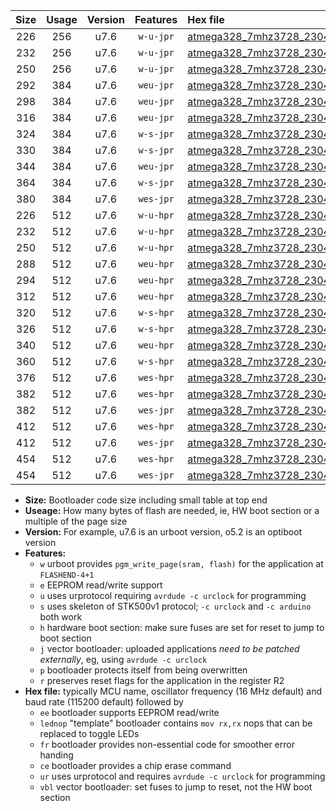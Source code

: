 |Size|Usage|Version|Features|Hex file|
|:-:|:-:|:-:|:-:|:--|
|226|256|u7.6|`w-u-jpr`|[atmega328_7mhz3728_230400bps_ur_vbl.hex](https://raw.githubusercontent.com/stefanrueger/urboot/main//atmega328_7mhz3728_230400bps_ur_vbl.hex)|
|232|256|u7.6|`w-u-jpr`|[atmega328_7mhz3728_230400bps_lednop_ur_vbl.hex](https://raw.githubusercontent.com/stefanrueger/urboot/main//atmega328_7mhz3728_230400bps_lednop_ur_vbl.hex)|
|250|256|u7.6|`w-u-jpr`|[atmega328_7mhz3728_230400bps_lednop_fr_ur_vbl.hex](https://raw.githubusercontent.com/stefanrueger/urboot/main//atmega328_7mhz3728_230400bps_lednop_fr_ur_vbl.hex)|
|292|384|u7.6|`weu-jpr`|[atmega328_7mhz3728_230400bps_ee_ur_vbl.hex](https://raw.githubusercontent.com/stefanrueger/urboot/main//atmega328_7mhz3728_230400bps_ee_ur_vbl.hex)|
|298|384|u7.6|`weu-jpr`|[atmega328_7mhz3728_230400bps_ee_lednop_ur_vbl.hex](https://raw.githubusercontent.com/stefanrueger/urboot/main//atmega328_7mhz3728_230400bps_ee_lednop_ur_vbl.hex)|
|316|384|u7.6|`weu-jpr`|[atmega328_7mhz3728_230400bps_ee_lednop_fr_ur_vbl.hex](https://raw.githubusercontent.com/stefanrueger/urboot/main//atmega328_7mhz3728_230400bps_ee_lednop_fr_ur_vbl.hex)|
|324|384|u7.6|`w-s-jpr`|[atmega328_7mhz3728_230400bps_vbl.hex](https://raw.githubusercontent.com/stefanrueger/urboot/main//atmega328_7mhz3728_230400bps_vbl.hex)|
|330|384|u7.6|`w-s-jpr`|[atmega328_7mhz3728_230400bps_lednop_vbl.hex](https://raw.githubusercontent.com/stefanrueger/urboot/main//atmega328_7mhz3728_230400bps_lednop_vbl.hex)|
|344|384|u7.6|`weu-jpr`|[atmega328_7mhz3728_230400bps_ee_lednop_fr_ce_ur_vbl.hex](https://raw.githubusercontent.com/stefanrueger/urboot/main//atmega328_7mhz3728_230400bps_ee_lednop_fr_ce_ur_vbl.hex)|
|364|384|u7.6|`w-s-jpr`|[atmega328_7mhz3728_230400bps_lednop_fr_vbl.hex](https://raw.githubusercontent.com/stefanrueger/urboot/main//atmega328_7mhz3728_230400bps_lednop_fr_vbl.hex)|
|380|384|u7.6|`wes-jpr`|[atmega328_7mhz3728_230400bps_ee_vbl.hex](https://raw.githubusercontent.com/stefanrueger/urboot/main//atmega328_7mhz3728_230400bps_ee_vbl.hex)|
|226|512|u7.6|`w-u-hpr`|[atmega328_7mhz3728_230400bps_ur.hex](https://raw.githubusercontent.com/stefanrueger/urboot/main//atmega328_7mhz3728_230400bps_ur.hex)|
|232|512|u7.6|`w-u-hpr`|[atmega328_7mhz3728_230400bps_lednop_ur.hex](https://raw.githubusercontent.com/stefanrueger/urboot/main//atmega328_7mhz3728_230400bps_lednop_ur.hex)|
|250|512|u7.6|`w-u-hpr`|[atmega328_7mhz3728_230400bps_lednop_fr_ur.hex](https://raw.githubusercontent.com/stefanrueger/urboot/main//atmega328_7mhz3728_230400bps_lednop_fr_ur.hex)|
|288|512|u7.6|`weu-hpr`|[atmega328_7mhz3728_230400bps_ee_ur.hex](https://raw.githubusercontent.com/stefanrueger/urboot/main//atmega328_7mhz3728_230400bps_ee_ur.hex)|
|294|512|u7.6|`weu-hpr`|[atmega328_7mhz3728_230400bps_ee_lednop_ur.hex](https://raw.githubusercontent.com/stefanrueger/urboot/main//atmega328_7mhz3728_230400bps_ee_lednop_ur.hex)|
|312|512|u7.6|`weu-hpr`|[atmega328_7mhz3728_230400bps_ee_lednop_fr_ur.hex](https://raw.githubusercontent.com/stefanrueger/urboot/main//atmega328_7mhz3728_230400bps_ee_lednop_fr_ur.hex)|
|320|512|u7.6|`w-s-hpr`|[atmega328_7mhz3728_230400bps.hex](https://raw.githubusercontent.com/stefanrueger/urboot/main//atmega328_7mhz3728_230400bps.hex)|
|326|512|u7.6|`w-s-hpr`|[atmega328_7mhz3728_230400bps_lednop.hex](https://raw.githubusercontent.com/stefanrueger/urboot/main//atmega328_7mhz3728_230400bps_lednop.hex)|
|340|512|u7.6|`weu-hpr`|[atmega328_7mhz3728_230400bps_ee_lednop_fr_ce_ur.hex](https://raw.githubusercontent.com/stefanrueger/urboot/main//atmega328_7mhz3728_230400bps_ee_lednop_fr_ce_ur.hex)|
|360|512|u7.6|`w-s-hpr`|[atmega328_7mhz3728_230400bps_lednop_fr.hex](https://raw.githubusercontent.com/stefanrueger/urboot/main//atmega328_7mhz3728_230400bps_lednop_fr.hex)|
|376|512|u7.6|`wes-hpr`|[atmega328_7mhz3728_230400bps_ee.hex](https://raw.githubusercontent.com/stefanrueger/urboot/main//atmega328_7mhz3728_230400bps_ee.hex)|
|382|512|u7.6|`wes-hpr`|[atmega328_7mhz3728_230400bps_ee_lednop.hex](https://raw.githubusercontent.com/stefanrueger/urboot/main//atmega328_7mhz3728_230400bps_ee_lednop.hex)|
|382|512|u7.6|`wes-jpr`|[atmega328_7mhz3728_230400bps_ee_lednop_vbl.hex](https://raw.githubusercontent.com/stefanrueger/urboot/main//atmega328_7mhz3728_230400bps_ee_lednop_vbl.hex)|
|412|512|u7.6|`wes-hpr`|[atmega328_7mhz3728_230400bps_ee_lednop_fr.hex](https://raw.githubusercontent.com/stefanrueger/urboot/main//atmega328_7mhz3728_230400bps_ee_lednop_fr.hex)|
|412|512|u7.6|`wes-jpr`|[atmega328_7mhz3728_230400bps_ee_lednop_fr_vbl.hex](https://raw.githubusercontent.com/stefanrueger/urboot/main//atmega328_7mhz3728_230400bps_ee_lednop_fr_vbl.hex)|
|454|512|u7.6|`wes-hpr`|[atmega328_7mhz3728_230400bps_ee_lednop_fr_ce.hex](https://raw.githubusercontent.com/stefanrueger/urboot/main//atmega328_7mhz3728_230400bps_ee_lednop_fr_ce.hex)|
|454|512|u7.6|`wes-jpr`|[atmega328_7mhz3728_230400bps_ee_lednop_fr_ce_vbl.hex](https://raw.githubusercontent.com/stefanrueger/urboot/main//atmega328_7mhz3728_230400bps_ee_lednop_fr_ce_vbl.hex)|

- **Size:** Bootloader code size including small table at top end
- **Useage:** How many bytes of flash are needed, ie, HW boot section or a multiple of the page size
- **Version:** For example, u7.6 is an urboot version, o5.2 is an optiboot version
- **Features:**
  + `w` urboot provides `pgm_write_page(sram, flash)` for the application at `FLASHEND-4+1`
  + `e` EEPROM read/write support
  + `u` uses urprotocol requiring `avrdude -c urclock` for programming
  + `s` uses skeleton of STK500v1 protocol; `-c urclock` and `-c arduino` both work
  + `h` hardware boot section: make sure fuses are set for reset to jump to boot section
  + `j` vector bootloader: uploaded applications *need to be patched externally*, eg, using `avrdude -c urclock`
  + `p` bootloader protects itself from being overwritten
  + `r` preserves reset flags for the application in the register R2
- **Hex file:** typically MCU name, oscillator frequency (16 MHz default) and baud rate (115200 default) followed by
  + `ee` bootloader supports EEPROM read/write
  + `lednop` "template" bootloader contains `mov rx,rx` nops that can be replaced to toggle LEDs
  + `fr` bootloader provides non-essential code for smoother error handing
  + `ce` bootloader provides a chip erase command
  + `ur` uses urprotocol and requires `avrdude -c urclock` for programming
  + `vbl` vector bootloader: set fuses to jump to reset, not the HW boot section
